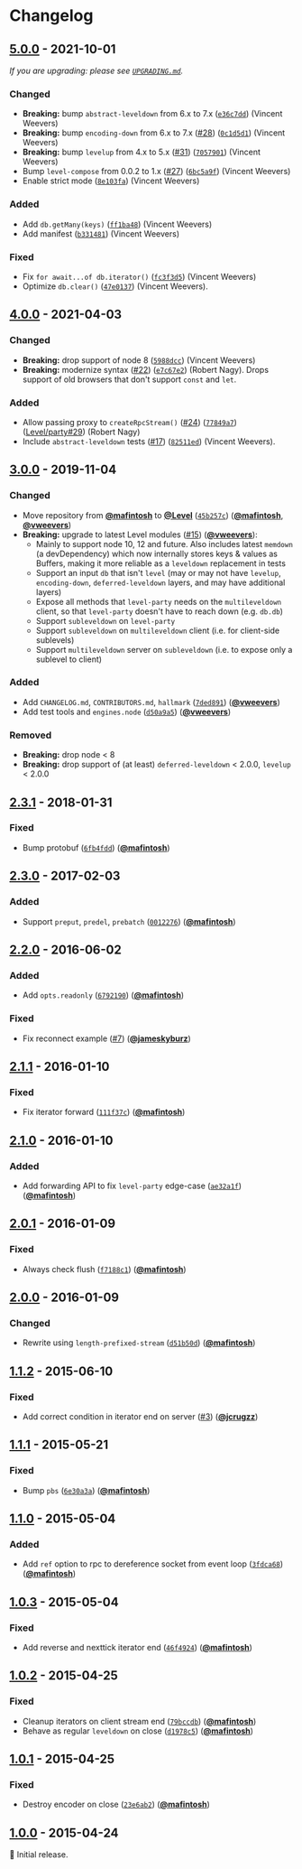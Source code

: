 # Changelog

## [5.0.0] - 2021-10-01

_If you are upgrading: please see [`UPGRADING.md`](UPGRADING.md)._

### Changed

- **Breaking:** bump `abstract-leveldown` from 6.x to 7.x ([`e36c7dd`](https://github.com/Level/multileveldown/commit/e36c7dd)) (Vincent Weevers)
- **Breaking:** bump `encoding-down` from 6.x to 7.x ([#28](https://github.com/Level/multileveldown/issues/28)) ([`0c1d5d1`](https://github.com/Level/multileveldown/commit/0c1d5d1)) (Vincent Weevers)
- **Breaking:** bump `levelup` from 4.x to 5.x ([#31](https://github.com/Level/multileveldown/issues/31)) ([`7057901`](https://github.com/Level/multileveldown/commit/7057901)) (Vincent Weevers)
- Bump `level-compose` from 0.0.2 to 1.x ([#27](https://github.com/Level/multileveldown/issues/27)) ([`6bc5a9f`](https://github.com/Level/multileveldown/commit/6bc5a9f)) (Vincent Weevers)
- Enable strict mode ([`8e103fa`](https://github.com/Level/multileveldown/commit/8e103fa)) (Vincent Weevers)

### Added

- Add `db.getMany(keys)` ([`ff1ba48`](https://github.com/Level/multileveldown/commit/ff1ba48)) (Vincent Weevers)
- Add manifest ([`b331481`](https://github.com/Level/multileveldown/commit/b331481)) (Vincent Weevers)

### Fixed

- Fix `for await...of db.iterator()` ([`fc3f3d5`](https://github.com/Level/multileveldown/commit/fc3f3d5)) (Vincent Weevers)
- Optimize `db.clear()` ([`47e0137`](https://github.com/Level/multileveldown/commit/47e0137)) (Vincent Weevers).

## [4.0.0] - 2021-04-03

### Changed

- **Breaking:** drop support of node 8 ([`5988dcc`](https://github.com/Level/multileveldown/commit/5988dcc)) (Vincent Weevers)
- **Breaking:** modernize syntax ([#22](https://github.com/Level/multileveldown/issues/22)) ([`e7c67e2`](https://github.com/Level/multileveldown/commit/e7c67e2)) (Robert Nagy). Drops support of old browsers that don't support `const` and `let`.

### Added

- Allow passing proxy to `createRpcStream()` ([#24](https://github.com/Level/multileveldown/issues/24)) ([`77849a7`](https://github.com/Level/multileveldown/commit/77849a7)) ([Level/party#29](https://github.com/Level/party/issues/29)) (Robert Nagy)
- Include `abstract-leveldown` tests ([#17](https://github.com/Level/multileveldown/issues/17)) ([`82511ed`](https://github.com/Level/multileveldown/commit/82511ed)) (Vincent Weevers).

## [3.0.0] - 2019-11-04

### Changed

- Move repository from [**@mafintosh**](https://github.com/mafintosh) to [**@Level**](https://github.com/Level) ([`45b257c`](https://github.com/Level/multileveldown/commit/45b257c)) ([**@mafintosh**](https://github.com/mafintosh), [**@vweevers**](https://github.com/vweevers))
- **Breaking:** upgrade to latest Level modules ([#15](https://github.com/Level/multileveldown/issues/15)) ([**@vweevers**](https://github.com/vweevers)):
  - Mainly to support node 10, 12 and future. Also includes latest `memdown` (a devDependency) which now internally stores keys & values as Buffers, making it more reliable as a `leveldown` replacement in tests
  - Support an input `db` that isn't `level` (may or may not have `levelup`, `encoding-down`, `deferred-leveldown` layers, and may have additional layers)
  - Expose all methods that `level-party` needs on the `multileveldown` client, so that `level-party` doesn't have to reach down (e.g. `db.db`)
  - Support `subleveldown` on `level-party`
  - Support `subleveldown` on `multileveldown` client (i.e. for client-side sublevels)
  - Support `multileveldown` server on `subleveldown` (i.e. to expose only a sublevel to client)

### Added

- Add `CHANGELOG.md`, `CONTRIBUTORS.md`, `hallmark` ([`7ded891`](https://github.com/Level/multileveldown/commit/7ded891)) ([**@vweevers**](https://github.com/vweevers))
- Add test tools and `engines.node` ([`d50a9a5`](https://github.com/Level/multileveldown/commit/d50a9a5)) ([**@vweevers**](https://github.com/vweevers))

### Removed

- **Breaking:** drop node &lt; 8
- **Breaking:** drop support of (at least) `deferred-leveldown` &lt; 2.0.0, `levelup` &lt; 2.0.0

## [2.3.1] - 2018-01-31

### Fixed

- Bump protobuf ([`6fb4fdd`](https://github.com/Level/multileveldown/commit/6fb4fdd)) ([**@mafintosh**](https://github.com/mafintosh))

## [2.3.0] - 2017-02-03

### Added

- Support `preput`, `predel`, `prebatch` ([`0012276`](https://github.com/Level/multileveldown/commit/0012276)) ([**@mafintosh**](https://github.com/mafintosh))

## [2.2.0] - 2016-06-02

### Added

- Add `opts.readonly` ([`6792190`](https://github.com/Level/multileveldown/commit/6792190)) ([**@mafintosh**](https://github.com/mafintosh))

### Fixed

- Fix reconnect example ([#7](https://github.com/Level/multileveldown/issues/7)) ([**@jameskyburz**](https://github.com/jameskyburz))

## [2.1.1] - 2016-01-10

### Fixed

- Fix iterator forward ([`111f37c`](https://github.com/Level/multileveldown/commit/111f37c)) ([**@mafintosh**](https://github.com/mafintosh))

## [2.1.0] - 2016-01-10

### Added

- Add forwarding API to fix `level-party` edge-case ([`ae32a1f`](https://github.com/Level/multileveldown/commit/ae32a1f)) ([**@mafintosh**](https://github.com/mafintosh))

## [2.0.1] - 2016-01-09

### Fixed

- Always check flush ([`f7188c1`](https://github.com/Level/multileveldown/commit/f7188c1)) ([**@mafintosh**](https://github.com/mafintosh))

## [2.0.0] - 2016-01-09

### Changed

- Rewrite using `length-prefixed-stream` ([`d51b50d`](https://github.com/Level/multileveldown/commit/d51b50d)) ([**@mafintosh**](https://github.com/mafintosh))

## [1.1.2] - 2015-06-10

### Fixed

- Add correct condition in iterator end on server ([#3](https://github.com/Level/multileveldown/issues/3)) ([**@jcrugzz**](https://github.com/jcrugzz))

## [1.1.1] - 2015-05-21

### Fixed

- Bump `pbs` ([`6e30a3a`](https://github.com/Level/multileveldown/commit/6e30a3a)) ([**@mafintosh**](https://github.com/mafintosh))

## [1.1.0] - 2015-05-04

### Added

- Add `ref` option to rpc to dereference socket from event loop ([`3fdca68`](https://github.com/Level/multileveldown/commit/3fdca68)) ([**@mafintosh**](https://github.com/mafintosh))

## [1.0.3] - 2015-05-04

### Fixed

- Add reverse and nexttick iterator end ([`46f4924`](https://github.com/Level/multileveldown/commit/46f4924)) ([**@mafintosh**](https://github.com/mafintosh))

## [1.0.2] - 2015-04-25

### Fixed

- Cleanup iterators on client stream end ([`79bccdb`](https://github.com/Level/multileveldown/commit/79bccdb)) ([**@mafintosh**](https://github.com/mafintosh))
- Behave as regular `leveldown` on close ([`d1978c5`](https://github.com/Level/multileveldown/commit/d1978c5)) ([**@mafintosh**](https://github.com/mafintosh))

## [1.0.1] - 2015-04-25

### Fixed

- Destroy encoder on close ([`23e6ab2`](https://github.com/Level/multileveldown/commit/23e6ab2)) ([**@mafintosh**](https://github.com/mafintosh))

## [1.0.0] - 2015-04-24

:seedling: Initial release.

[5.0.0]: https://github.com/Level/multileveldown/releases/tag/v5.0.0

[4.0.0]: https://github.com/Level/multileveldown/releases/tag/v4.0.0

[3.0.0]: https://github.com/Level/multileveldown/releases/tag/v3.0.0

[2.3.1]: https://github.com/Level/multileveldown/releases/tag/v2.3.1

[2.3.0]: https://github.com/Level/multileveldown/releases/tag/v2.3.0

[2.2.0]: https://github.com/Level/multileveldown/releases/tag/v2.2.0

[2.1.1]: https://github.com/Level/multileveldown/releases/tag/v2.1.1

[2.1.0]: https://github.com/Level/multileveldown/releases/tag/v2.1.0

[2.0.1]: https://github.com/Level/multileveldown/releases/tag/v2.0.1

[2.0.0]: https://github.com/Level/multileveldown/releases/tag/v2.0.0

[1.1.2]: https://github.com/Level/multileveldown/releases/tag/v1.1.2

[1.1.1]: https://github.com/Level/multileveldown/releases/tag/v1.1.1

[1.1.0]: https://github.com/Level/multileveldown/releases/tag/v1.1.0

[1.0.3]: https://github.com/Level/multileveldown/releases/tag/v1.0.3

[1.0.2]: https://github.com/Level/multileveldown/releases/tag/v1.0.2

[1.0.1]: https://github.com/Level/multileveldown/releases/tag/v1.0.1

[1.0.0]: https://github.com/Level/multileveldown/releases/tag/v1.0.0
